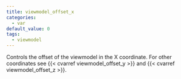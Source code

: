 ```yaml
---
title: viewmodel_offset_x
categories:
  - var
default_value: 0
tags:
  - viewmodel
---
```


Controls the offset of the viewmodel in the X coordinate. For other coordinates see {{< cvarref viewmodel_offset_y >}} and {{< cvarref viewmodel_offset_z >}}.

